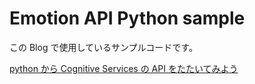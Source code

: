 # Emotion API Python sample

この Blog で使用しているサンプルコードです。

[python から Cognitive Services の API をたたいてみよう](http://blog.okazuki.jp/entry/2017/09/20/124817)